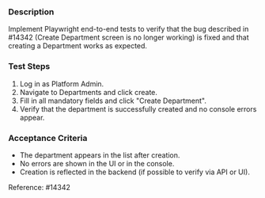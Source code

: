 ### Description
Implement Playwright end-to-end tests to verify that the bug described in #14342 (Create Department screen is no longer working) is fixed and that creating a Department works as expected.

### Test Steps
1. Log in as Platform Admin.
2. Navigate to Departments and click create.
3. Fill in all mandatory fields and click "Create Department".
4. Verify that the department is successfully created and no console errors appear.

### Acceptance Criteria
- The department appears in the list after creation.
- No errors are shown in the UI or in the console.
- Creation is reflected in the backend (if possible to verify via API or UI).

Reference: #14342